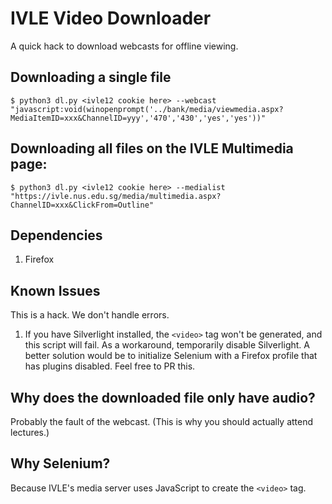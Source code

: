 IVLE Video Downloader
=====================

A quick hack to download webcasts for offline viewing.

## Downloading a single file

    $ python3 dl.py <ivle12 cookie here> --webcast "javascript:void(winopenprompt('../bank/media/viewmedia.aspx?MediaItemID=xxx&ChannelID=yyy','470','430','yes','yes'))"

## Downloading all files on the IVLE Multimedia page:

    $ python3 dl.py <ivle12 cookie here> --medialist "https://ivle.nus.edu.sg/media/multimedia.aspx?ChannelID=xxx&ClickFrom=Outline"

## Dependencies
1. Firefox

## Known Issues
This is a hack. We don't handle errors.

1. If you have Silverlight installed, the `<video>` tag won't be generated, and this script will fail. As a workaround, temporarily disable Silverlight. A better solution would be to initialize Selenium with a Firefox profile that has plugins disabled. Feel free to PR this.

## Why does the downloaded file only have audio?
Probably the fault of the webcast. (This is why you should actually attend lectures.)

## Why Selenium?
Because IVLE's media server uses JavaScript to create the `<video>` tag.
